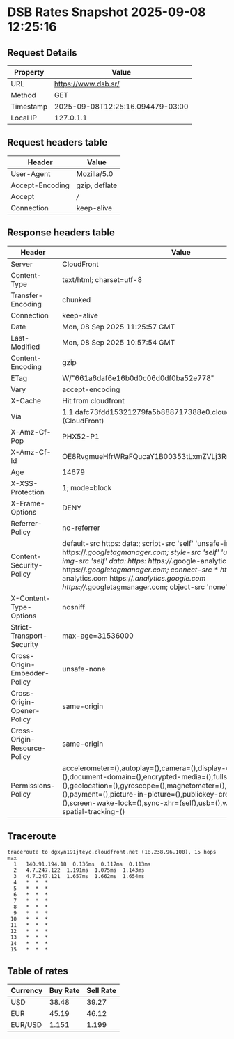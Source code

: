 # DSB Rates Snapshot 2025-09-08 12:25:16
## Request Details

| Property | Value |
|----------|-------|
| URL | https://www.dsb.sr/ |
| Method | GET |
| Timestamp | 2025-09-08T12:25:16.094479-03:00 |
| Local IP | 127.0.1.1 |
    
## Request headers table

| Header | Value |
|--------|-------|
| User-Agent | Mozilla/5.0 |
| Accept-Encoding | gzip, deflate |
| Accept | */* |
| Connection | keep-alive |

    
## Response headers table
| Header | Value |
|--------|-------|
| Server | CloudFront |
| Content-Type | text/html; charset=utf-8 |
| Transfer-Encoding | chunked |
| Connection | keep-alive |
| Date | Mon, 08 Sep 2025 11:25:57 GMT |
| Last-Modified | Mon, 08 Sep 2025 10:57:54 GMT |
| Content-Encoding | gzip |
| ETag | W/"661a6daf6e16b0d0c06d0df0ba52e778" |
| Vary | accept-encoding |
| X-Cache | Hit from cloudfront |
| Via | 1.1 dafc73fdd15321279fa5b888717388e0.cloudfront.net (CloudFront) |
| X-Amz-Cf-Pop | PHX52-P1 |
| X-Amz-Cf-Id | OE8RvgmueHfrWRaFQucaY1B00353tLxmZVLj3RmOJkvJvYtfjOaCXg== |
| Age | 14679 |
| X-XSS-Protection | 1; mode=block |
| X-Frame-Options | DENY |
| Referrer-Policy | no-referrer |
| Content-Security-Policy | default-src https: data:; script-src 'self' 'unsafe-inline' https://*.googletagmanager.com; style-src 'self' 'unsafe-inline' data:; img-src 'self' data: https: https://*.google-analytics.com https://*.googletagmanager.com; connect-src * https://*.google-analytics.com https://*.analytics.google.com https://*.googletagmanager.com; object-src 'none' |
| X-Content-Type-Options | nosniff |
| Strict-Transport-Security | max-age=31536000 |
| Cross-Origin-Embedder-Policy | unsafe-none |
| Cross-Origin-Opener-Policy | same-origin |
| Cross-Origin-Resource-Policy | same-origin |
| Permissions-Policy | accelerometer=(),autoplay=(),camera=(),display-capture=(),document-domain=(),encrypted-media=(),fullscreen=(),geolocation=(),gyroscope=(),magnetometer=(),microphone=(),midi=(),payment=(),picture-in-picture=(),publickey-credentials-get=(),screen-wake-lock=(),sync-xhr=(self),usb=(),web-share=(),xr-spatial-tracking=() |

## Traceroute 

```
traceroute to dgxyn191jteyc.cloudfront.net (18.238.96.100), 15 hops max
  1   140.91.194.18  0.136ms  0.117ms  0.113ms 
  2   4.7.247.122  1.191ms  1.075ms  1.143ms 
  3   4.7.247.121  1.657ms  1.662ms  1.654ms 
  4   *  *  * 
  5   *  *  * 
  6   *  *  * 
  7   *  *  * 
  8   *  *  * 
  9   *  *  * 
 10   *  *  * 
 11   *  *  * 
 12   *  *  * 
 13   *  *  * 
 14   *  *  * 
 15   *  *  * 

```


## Table of rates

| Currency | Buy Rate | Sell Rate |
|----------|----------|-----------|
| USD | 38.48 | 39.27 |
| EUR | 45.19 | 46.12 |
| EUR/USD | 1.151 | 1.199 |
